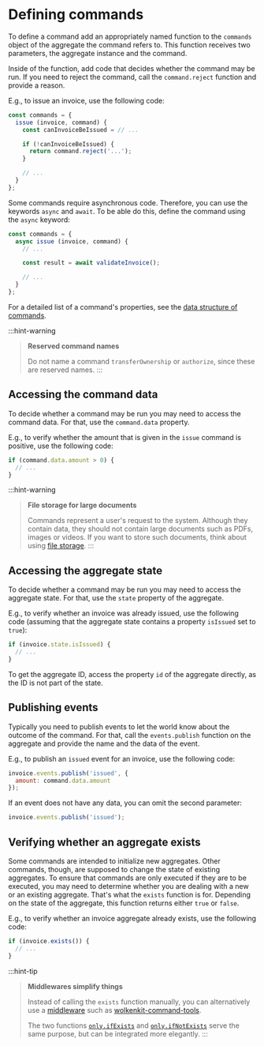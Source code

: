 # Defining commands

To define a command add an appropriately named function to the `commands` object of the aggregate the command refers to. This function receives two parameters, the aggregate instance and the command.

Inside of the function, add code that decides whether the command may be run. If you need to reject the command, call the `command.reject` function and provide a reason.

E.g., to issue an invoice, use the following code:

```javascript
const commands = {
  issue (invoice, command) {
    const canInvoiceBeIssued = // ...

    if (!canInvoiceBeIssued) {
      return command.reject('...');
    }

    // ...
  }
};
```

Some commands require asynchronous code. Therefore, you can use the keywords `async` and `await`. To be able do this, define the command using the `async` keyword:

```javascript
const commands = {
  async issue (invoice, command) {
    // ...

    const result = await validateInvoice();

    // ...
  }
};
```

For a detailed list of a command's properties, see the [data structure of commands](../../data-structures/commands/).

:::hint-warning
> **Reserved command names**
>
> Do not name a command `transferOwnership` or `authorize`, since these are reserved names.
:::

## Accessing the command data

To decide whether a command may be run you may need to access the command data. For that, use the `command.data` property.

E.g., to verify whether the amount that is given in the `issue` command is positive, use the following code:

```javascript
if (command.data.amount > 0) {
  // ...
}
```

:::hint-warning
> **File storage for large documents**
>
> Commands represent a user's request to the system. Although they contain data, they should not contain large documents such as PDFs, images or videos. If you want to store such documents, think about using [file storage](../../storing-large-files/accessing-file-storage/).
:::

## Accessing the aggregate state

To decide whether a command may be run you may need to access the aggregate state. For that, use the `state` property of the aggregate.

E.g., to verify whether an invoice was already issued, use the following code (assuming that the aggregate state contains a property `isIssued` set to `true`):

```javascript
if (invoice.state.isIssued) {
  // ...
}
```

To get the aggregate ID, access the property `id` of the aggregate directly, as the ID is not part of the state.

## Publishing events

Typically you need to publish events to let the world know about the outcome of the command. For that, call the `events.publish` function on the aggregate and provide the name and the data of the event.

E.g., to publish an `issued` event for an invoice, use the following code:

```javascript
invoice.events.publish('issued', {
  amount: command.data.amount
});
```

If an event does not have any data, you can omit the second parameter:

```javascript
invoice.events.publish('issued');
```

## Verifying whether an aggregate exists

Some commands are intended to initialize new aggregates. Other commands, though, are supposed to change the state of existing aggregates. To ensure that commands are only executed if they are to be executed, you may need to determine whether you are dealing with a new or an existing aggregate. That's what the `exists` function is for. Depending on the state of the aggregate, this function returns either `true` or `false`.

E.g., to verify whether an invoice aggregate already exists, use the following code:

```javascript
if (invoice.exists()) {
  // ...
}
```

:::hint-tip
> **Middlewares simplify things**
>
> Instead of calling the `exists` function manually, you can alternatively use a [middleware](../using-command-middleware/) such as [wolkenkit-command-tools](https://github.com/thenativeweb/wolkenkit-command-tools).
>
> The two functions [`only.ifExists`](../using-command-middleware/#onlyifexists) and [`only.ifNotExists`](../using-command-middleware/#onlyifnotexists) serve the same purpose, but can be integrated more elegantly.
:::
